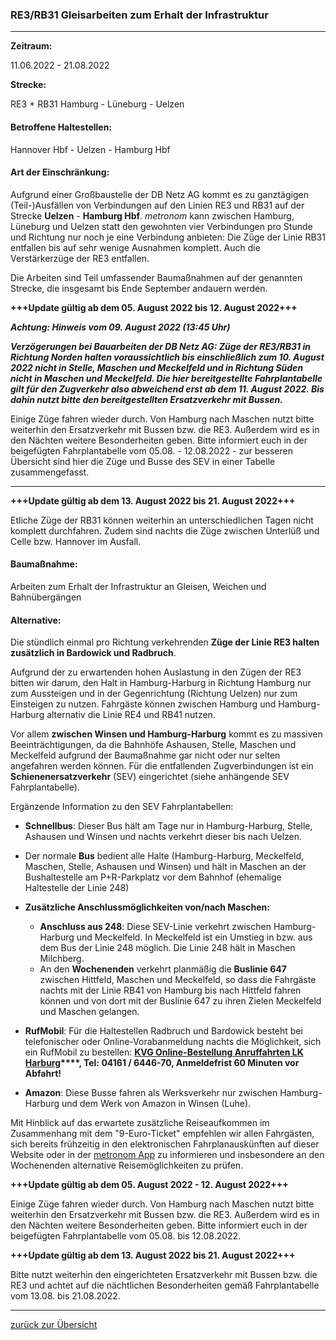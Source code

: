 ### RE3/RB31 Gleisarbeiten zum Erhalt der Infrastruktur ###

---

**Zeitraum:**

 11.06.2022 - 21.08.2022

**Strecke:**

 RE3 + RB31 Hamburg - Lüneburg - Uelzen

#### Betroffene Haltestellen: ####

Hannover Hbf - Uelzen - Hamburg Hbf

#### Art der Einschränkung: ####

Aufgrund einer Großbaustelle der DB Netz AG kommt es zu ganztägigen (Teil-)Ausfällen von Verbindungen auf den Linien RE3 und RB31 auf der Strecke **Uelzen** - **Hamburg Hbf**. *metronom* kann zwischen Hamburg, Lüneburg und Uelzen statt den gewohnten vier Verbindungen pro Stunde und Richtung nur noch je eine Verbindung anbieten: Die Züge der Linie RB31 entfallen bis auf sehr wenige Ausnahmen komplett. Auch die Verstärkerzüge der RE3 entfallen.

Die Arbeiten sind Teil umfassender Baumaßnahmen auf der genannten Strecke, die insgesamt bis Ende September andauern werden.

**\+++Update gültig ab dem 05. August 2022 bis 12. August 2022+++**

***Achtung: ***Hinweis vom 09. August 2022 (13:45 Uhr)******

***Verzögerungen bei Bauarbeiten der DB Netz AG: Züge der RE3/RB31 in Richtung Norden halten voraussichtlich bis einschließlich zum 10. August 2022 nicht in Stelle, Maschen und Meckelfeld und in Richtung Süden nicht in Maschen und Meckelfeld. Die hier bereitgestellte Fahrplantabelle gilt für den Zugverkehr also abweichend erst ab dem 11. August 2022. Bis dahin nutzt bitte den bereitgestellten Ersatzverkehr mit Bussen.***

Einige Züge fahren wieder durch. Von Hamburg nach Maschen nutzt bitte weiterhin den Ersatzverkehr mit Bussen bzw. die RE3. Außerdem wird es in den Nächten weitere Besonderheiten geben. Bitte informiert euch in der beigefügten Fahrplantabelle vom 05.08. - 12.08.2022 - zur besseren Übersicht sind hier die Züge und Busse des SEV in einer Tabelle zusammengefasst.

----------

**\+++Update gültig ab dem 13. August 2022 bis 21. August 2022+++**

Etliche Züge der RB31 können weiterhin an unterschiedlichen Tagen nicht komplett durchfahren. Zudem sind nachts die Züge zwischen Unterlüß und Celle bzw. Hannover im Ausfall.

#### Baumaßnahme: ####

Arbeiten zum Erhalt der Infrastruktur an Gleisen, Weichen und Bahnübergängen

#### Alternative: ####

Die stündlich einmal pro Richtung verkehrenden **Züge der Linie RE3 halten zusätzlich in Bardowick und Radbruch**.

Aufgrund der zu erwartenden hohen Auslastung in den Zügen der RE3 bitten wir darum, den Halt in Hamburg-Harburg in Richtung Hamburg nur zum Aussteigen und in der Gegenrichtung (Richtung Uelzen) nur zum Einsteigen zu nutzen. Fahrgäste können zwischen Hamburg und Hamburg-Harburg alternativ die Linie RE4 und RB41 nutzen.

Vor allem **zwischen Winsen und Hamburg-Harburg** kommt es zu massiven Beeinträchtigungen, da die Bahnhöfe Ashausen, Stelle, Maschen und Meckelfeld aufgrund der Baumaßnahme gar nicht oder nur selten angefahren werden können. Für die entfallenden Zugverbindungen ist ein **Schienenersatzverkehr** (SEV) eingerichtet (siehe anhängende SEV Fahrplantabelle).

Ergänzende Information zu den SEV Fahrplantabellen:

* **Schnellbus**: Dieser Bus hält am Tage nur in Hamburg-Harburg, Stelle, Ashausen und Winsen und nachts verkehrt dieser bis nach Uelzen.
* Der normale **Bus** bedient alle Halte (Hamburg-Harburg, Meckelfeld, Maschen, Stelle, Ashausen und Winsen) und hält in Maschen an der Bushaltestelle am P+R-Parkplatz vor dem Bahnhof (ehemalige Haltestelle der Linie 248)

* **Zusätzliche Anschlussmöglichkeiten von/nach Maschen:**
  * **Anschluss aus 248**: Diese SEV-Linie verkehrt zwischen Hamburg-Harburg und Meckelfeld. In Meckelfeld ist ein Umstieg in bzw. aus dem Bus der Linie 248 möglich. Die Linie 248 hält in Maschen Milchberg.
  * An den **Wochenenden** verkehrt planmäßig die **Buslinie 647** zwischen Hittfeld, Maschen und Meckelfeld, so dass die Fahrgäste nachts mit der Linie RB41 von Hamburg bis nach Hittfeld fahren können und von dort mit der Buslinie 647 zu ihren Zielen Meckelfeld und Maschen gelangen.

* **RufMobil**: Für die Haltestellen Radbruch und Bardowick besteht bei telefonischer oder Online-Vorabanmeldung nachts die Möglichkeit, sich ein RufMobil zu bestellen: **[KVG Online-Bestellung Anruffahrten LK Harburg](https://www.kvg-bus.de/fahrplaene/landkreis-harburg/bedarfsorientierter-verkehr/online-bestellung-anruffahrten-lk-harburg/)****, Tel: 04161 / 6446-70, Anmeldefrist 60 Minuten vor Abfahrt!**
* **Amazon**: Diese Busse fahren als Werksverkehr nur zwischen Hamburg-Harburg und dem Werk von Amazon in Winsen (Luhe).

Mit Hinblick auf das erwartete zusätzliche Reiseaufkommen im Zusammenhang mit dem "9-Euro-Ticket" empfehlen wir allen Fahrgästen, sich bereits frühzeitig in den elektronischen Fahrplanauskünften auf dieser Website oder in der [metronom App](https://www.der-metronom.de/fahrplan/mein-metronom-app/) zu informieren und insbesondere an den Wochenenden alternative Reisemöglichkeiten zu prüfen.

**\+++Update gültig ab dem 05. August 2022 - 12. August 2022+++**

Einige Züge fahren wieder durch. Von Hamburg nach Maschen nutzt bitte weiterhin den Ersatzverkehr mit Bussen bzw. die RE3. Außerdem wird es in den Nächten weitere Besonderheiten geben. Bitte informiert euch in der beigefügten Fahrplantabelle vom 05.08. bis 12.08.2022.

**\+++Update gültig ab dem 13. August 2022 bis 21. August 2022+++**

Bitte nutzt weiterhin den eingerichteten Ersatzverkehr mit Bussen bzw. die RE3 und achtet auf die nächtlichen Besonderheiten gemäß Fahrplantabelle vom 13.08. bis 21.08.2022.

---
[zurück zur Übersicht](https://www.der-metronom.de/fahrplan/baustellen-uebersicht/#route-1375)

